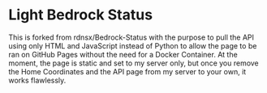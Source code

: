 # Light Bedrock Status

This is forked from rdnsx/Bedrock-Status with the purpose to pull the API using only HTML and JavaScript instead of Python to allow the page to be ran on GitHub Pages without the need for a Docker Container. At the moment, the page is static and set to my server only, but once you remove the Home Coordinates and the API page from my server to your own, it works flawlessly.
